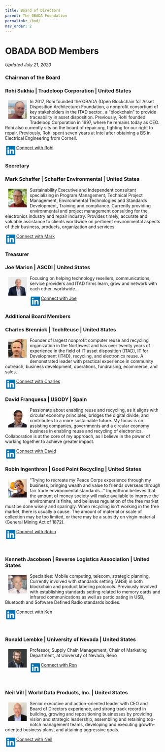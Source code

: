 ```yaml
---
title: Board of Directors
parent: The OBADA Foundation
permalink: /bod/
nav_order: 2
---
```


# OBADA BOD Members
_Updated July 21, 2023_

### Chairman of the Board
### Rohi Sukhia | Tradeloop Corporation | United States

<img src="../obada-foundation/bod-images/rohi-headshot.jpg"  align="left" vspace="5" hspace="10" height="60px" width="60px">

In 2017, Rohi founded the OBADA (Open Blockchain for Asset Disposition Architecture) Foundation, a nonprofit consortium of key stakeholders in the ITAD sector.. a “blockchain” to provide traceability in asset disposition. Previously, Rohi founded Tradeloop Corporation in 1997, where he remains today as CEO.  Rohi also currently sits on the board of repair.org, fighting for our right to repair.  Previously, Rohi spent seven years at Intel after obtaining a BS in Electrical Engineering from Cornell.
<br/>

<img src="../obada-foundation/bod-images/linkedin-logo.png" align="left" vspace="3" hspace="3" height="30px" width="30px">

[Connect with Rohi](https://www.linkedin.com/in/rohinton)
<br/><br/>

### Secretary
### Mark Schaffer | Schaffer Environmental | United States

<img src="../obada-foundation/bod-images/mark-headshot.jpeg"  align="left" vspace="5" hspace="10" height="60px" width="60px">

Sustainability Executive and Independent consultant specializing in Program Management, Technical Project Management, Environmental Technologies and Standards Development, Training and compliance. Currently providing environmental and project management consulting for the electronics industry and repair industry. Provides timely, accurate and valuable assistance to clients worldwide on pertinent environmental aspects of their business, products, organization and services. 
<br/>

<img src="../obada-foundation/bod-images/linkedin-logo.png" align="left" vspace="3" hspace="3" height="30px" width="30px">

[Connect with Mark](https://www.linkedin.com/in/markschaffer/)
<br/><br/>

### Treasurer
### Joe Marion | ASCDI | United States

<img src="../obada-foundation/bod-images/joe-headshot.jpeg"  align="left" vspace="5" hspace="10" height="60px" width="60px">

Focusing on helping technology resellers, communications, service providers and ITAD firms learn, grow and network with each other, worldwide.
<br/>

<img src="../obada-foundation/bod-images/linkedin-logo.png" align="left" vspace="3" hspace="3" height="30px" width="30px">

[Connect with Joe](https://www.linkedin.com/in/josephmarion/)
<br/><br/>

### Additional Board Members
### Charles Brennick | TechReuse | United States

<img src="../obada-foundation/bod-images/charles-headshot.jpeg"  align="left" vspace="5" hspace="10" height="60px" width="60px">

Founder of largest nonprofit computer reuse and recycling organization in the Northwest and has over twenty years of experience in the field of IT asset disposition (ITAD), IT for Development (IT4D), recycling, and electronics reuse. A demonstrated leader with practical experience in community outreach, business development, operations, fundraising, ecommerce, and sales.  

<img src="../obada-foundation/bod-images/linkedin-logo.png" align="left" vspace="3" hspace="3" height="30px" width="30px">

[Connect with Charles](https://www.linkedin.com/in/charles-brennick-52560a3/)
<br/><br/>

### David Franquesa | USODY | Spain

<img src="../obada-foundation/bod-images/david-headshot.jpeg"  align="left" vspace="5" hspace="10" height="60px" width="60px">

Passionate about enabling reuse and recycling, as it aligns with circular economy principles, bridges the digital divide, and contributes to a more sustainable future. My focus is on assisting companies, governments and a circular economy business in enabling reuse and recycling of electronics. Collaboration is at the core of my approach, as I believe in the power of working together to achieve greater impact. 
<br/>

<img src="../obada-foundation/bod-images/linkedin-logo.png" align="left" vspace="3" hspace="3" height="30px" width="30px">

[Connect with David](https://www.linkedin.com/in/davidfranquesa/)
<br/><br/>

### Robin Ingenthron | Good Point Recycling | United States

<img src="../obada-foundation/bod-images/robin-headshot.jpeg"  align="left" vspace="5" hspace="10" height="60px" width="60px">

"Trying to recreate my Peace Corps experience through my business, bringing wealth and value to friends overseas through fair trade environmental standards..." Ingenthron believes that the amount of money society will make available to improve the environment is finite, and believes regulation of the free market must be done wisely and sparingly. When recycling isn't working in the free market, there is usually a cause. The amount of material or scale of collection may be too limited, or there may be a subsidy on virgin material (General Mining Act of 1872). 

<img src="../obada-foundation/bod-images/linkedin-logo.png" align="left" vspace="3" hspace="3" height="30px" width="30px"> [Connect with Robin](https://www.linkedin.com/in/robiningenthron/)

<br/><br/>

### Kenneth Jacobsen | Reverse Logistics Association | United States

<img src="../obada-foundation/bod-images/ken-headshot.jpeg"  align="left" vspace="5" hspace="10" height="60px" width="60px">

Specialties: Mobile computing, telecom, strategic planning, Currently involved with standards setting (ANSI) in both blockchain and product labeling protocols. Previously involved with establishing standards setting related to memory cards and infrared communications as well as participating in USB, Bluetooth and Software Defined Radio standards bodies.
<br/>

<img src="../obada-foundation/bod-images/linkedin-logo.png" align="left" vspace="3" hspace="3" height="30px" width="30px"> [Connect with Ken](https://www.linkedin.com/in/jacobsenken/)

<br/><br/>

### Ronald Lembke | University of Nevada | United States

<img src="../obada-foundation/bod-images/ron-headshot.jpeg"  align="left" vspace="5" hspace="10" height="60px" width="60px">

Professor, Supply Chain Management, Chair of Marketing Department, at University of Nevada, Reno
<br/>

<img src="../obada-foundation/bod-images/linkedin-logo.png" align="left" vspace="3" hspace="3" height="30px" width="30px"> [Connect with Ron](https://www.linkedin.com/in/ron-lembke-920b011/)

<br/><br/>

<!--
### Leandro Navarro | USODY | United States

<img src="../obada-foundation/bod-images/"  align="left" vspace="5" hspace="10" height="60px" width="60px">

Description.

<br/>

<img src="../obada-foundation/bod-images/linkedin-logo.png" align="left" vspace="3" hspace="3" height="30px" width="30px") [Connect with Leandro]()

<br/><br/> -->

### Neil Vill | World Data Products, Inc. | United States

<img src="../obada-foundation/bod-images/neil-headshot.jpeg"  align="left" vspace="5" hspace="10" height="60px" width="60px">

Senior executive and action-oriented leader with CEO and Board of Directors experience, and strong track record in building, growing and repositioning businesses by providing vision and strategic leadership, assembling and retaining top-notch management teams, developing and executing growth-oriented business plans, and attaining aggressive goals. 

<img src="../obada-foundation/bod-images/linkedin-logo.png" align="left" vspace="3" hspace="3" height="30px" width="30px"> [Connect with Neil](https://www.linkedin.com/in/neilvill/)

<br/><br/>
